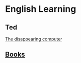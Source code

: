 # English Learning

## Ted

[The disappearing computer](./ted/the_disappearing_computer.md)

## [Books](./books_note/index.md)
